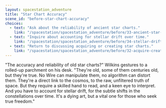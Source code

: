 ```yaml
---
layout: spacestation_adventure
title: "Star Chart Accuracy"
scene_id: "before-star-chart-accuracy"
choices:
  - text: "Ask about the reliability of ancient star charts."
    link: "/spacestation/spacestation_adventure/before/33-ancient-star-chart-reliability"
  - text: "Inquire about accounting for stellar drift over time."
    link: "/spacestation/spacestation_adventure/before/34-stellar-drift-accounting"
  - text: "Return to discussing acquiring or creating star charts."
    link: "/spacestation/spacestation_adventure/before/32-acquire-create-star-charts"
---
```


"The accuracy and reliability of old star charts?" Wilkins gestures to a rolled-up parchment on his desk. "They're old, some of them centuries old, but they're true. No Wire can manipulate them, no algorithm can distort them. They're a direct link to the cosmos, to the raw, unfiltered truth of space. But they require a skilled hand to read, and a keen eye to interpret. And you have to account for stellar drift, for the subtle shifts in the constellations over time. It's a dying art, but a vital one for those who seek true freedom."
